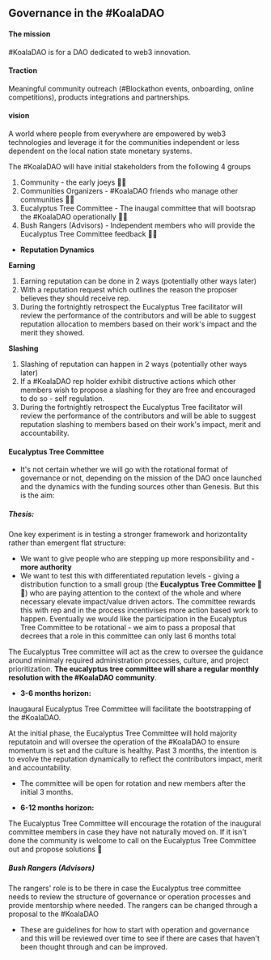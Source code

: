 
## Governance in the #KoalaDAO

#### The mission 

#KoalaDAO is for a DAO dedicated to web3 innovation. 

#### Traction 

Meaningful community outreach (#Blockathon events, onboarding, online competitions), products integrations and partnerships.

#### vision 

A world where people from everywhere are empowered by web3 technologies and leverage it for the communities independent or less dependent on the local nation state monetary systems.


The #KoalaDAO will have initial stakeholders from the following 4 groups
1. Community - the early joeys 🐨💕
1. Communities Organizers -  #KoalaDAO friends who manage other communities 🐨👯‍
1. Eucalyptus Tree Committee - The inaugal committee that will bootsrap the #KoalaDAO operationally 🐨🍃
1. Bush Rangers (Advisors) - Independent members who will provide the Eucalyptus Tree Committee feedback 🤠🍃

- **Reputation Dynamics** 

**Earning**
1. Earning reputation can be done in 2 ways (potentially other ways later)
 1. With a reputation request which outlines the reason the proposer believes they should receive rep.
 1. During the fortnightly retrospect the Eucalyptus Tree facilitator will review the performance of the contributors and will be able to suggest reputation allocation to members based on their work's impact and the merit they showed.

**Slashing**
1. Slashing of reputation can happen in 2 ways (potentially other ways later) 
 1. If a #KoalaDAO rep holder exhibit distructive actions which other members wish to propose a slashing for they are free and encouraged to do so - self regulation.
 1. During the fortnightly retrospect the Eucalyptus Tree facilitator will review the performance of the contributors and will be able to suggest reputation slashing to members based on their work's impact, merit and accountability.
 
#### Eucalyptus Tree Committee 
- It's not certain whether we will go with the rotational format of governance or not, depending on the mission of the DAO once launched and the dynamics with the funding sources other than Genesis. But this is the aim:

##### Thesis: 

One key experiment is in testing a stronger framework and horizontality rather than emergent flat structure:

- We want to give people who are stepping up more responsibility and - **more authority**
- We want to test this with differentiated reputation levels - giving a distribution function to a small group (the **Eucalyptus Tree Committee 🐨🍃**) who are paying attention to the context of the whole and where necessary elevate impact/value driven actors.
The committee rewards this with rep and in the process incentivises more action based work to happen.
Eventually we would like the participation in the Eucalyptus Tree Committee to be rotational - we aim to pass a proposal that decrees that a role in this committee can only last 6 months total


The Eucalyptus Tree committee will act as the crew to oversee the guidance around minimaly required administration processes, culture, and project prioritization. **The eucalyptus tree committee will share a regular monthly resolution with the 
#KoalaDAO community**.

- **3-6 months horizon:**

Inaugaural Eucalyptus Tree Committee will facilitate the bootstrapping of the #KoalaDAO.

At the initial phase, the Eucalyptus Tree Committee will hold majority reputatoin and will oversee the operation of the #KoalaDAO to ensure momentum is set and the culture is healthy. Past 3 months, the intention is to evolve the reputation dynamically to reflect the contributors impact, merit and accountability. 

- The committee will be open for rotation and new members after the initial 3 months.

- **6-12 months horizon:**

The Eucalyptus Tree Committee will encourage the rotation of the inaugural committee members in case they have not naturally moved on. If it isn't done the community is welcome to call on the Eucalyptus Tree Committee out and propose solutions 🥳

##### Bush Rangers (Advisors)
The rangers' role is to be there in case the Eucalyptus tree committee needs to review the structure of governance or operation processes and provide mentorship where needed. The rangers can be changed through a proposal to the #KoalaDAO

* These are guidelines for how to start with operation and governance and this will be reviewed over time to see if there are cases that haven't been thought through and can be improved.
